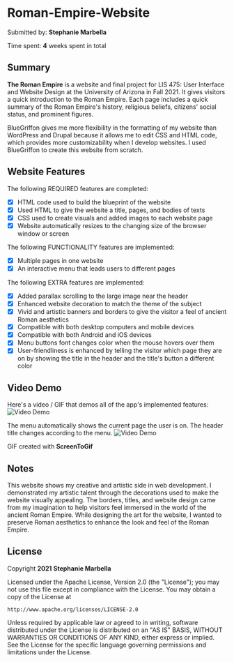 # Roman-Empire-Website

Submitted by: **Stephanie Marbella**

Time spent: **4** weeks spent in total

## Summary

**The Roman Empire** is a website and final project for LIS 475: User Interface and Website Design at the University of Arizona in Fall 2021. It gives visitors a quick introduction to the Roman Empire. Each page includes a quick summary of the Roman Empire's history, religious beliefs, citizens' social status, and prominent figures.

BlueGriffon gives me more flexibility in the formatting of my website than WordPress and Drupal because it allows me to edit CSS and HTML code, which provides more customizability when I develop websites. I used BlueGriffon to create this website from scratch.

## Website Features

The following REQUIRED features are completed:
- [x] HTML code used to build the blueprint of the website
- [x] Used HTML to give the website a title, pages, and bodies of texts
- [x] CSS used to create visuals and added images to each website page
- [x] Website automatically resizes to the changing size of the browser window or screen

The following FUNCTIONALITY features are implemented:
- [x] Multiple pages in one website
- [x] An interactive menu that leads users to different pages

The following EXTRA features are implemented:
- [x] Added parallax scrolling to the large image near the header
- [x] Enhanced website decoration to match the theme of the subject
- [x] Vivid and artistic banners and borders to give the visitor a feel of ancient Roman aesthetics
- [x] Compatible with both desktop computers and mobile devices
- [x] Compatible with both Android and iOS devices
- [x] Menu buttons font changes color when the mouse hovers over them
- [x] User-friendliness is enhanced by telling the visitor which page they are on by showing the title in the header and the title's button a different color

## Video Demo

Here's a video / GIF that demos all of the app's implemented features:
<img src='https://github.com/SMarbella/Roman-Empire-Website/blob/main/gifs/SMarbella_Roman_Empire.gif' title='Video Demo' width='' alt='Video Demo' />

The menu automatically shows the current page the user is on. The header title changes according to the menu.
<img src='https://github.com/SMarbella/Roman-Empire-Website/blob/main/gifs/SMarbella_Roman_Empire_Menu.gif' title='Video Demo' width='' alt='Video Demo' />

GIF created with **ScreenToGif**

## Notes

This website shows my creative and artistic side in web development. I demonstrated my artistic talent through the decorations used to make the website visually appealing. The borders, titles, and website design came from my imagination to help visitors feel immersed in the world of the ancient Roman Empire. While designing the art for the website, I wanted to preserve Roman aesthetics to enhance the look and feel of the Roman Empire.

## License

Copyright **2021** **Stephanie Marbella**

Licensed under the Apache License, Version 2.0 (the "License");
you may not use this file except in compliance with the License.
You may obtain a copy of the License at

    http://www.apache.org/licenses/LICENSE-2.0

Unless required by applicable law or agreed to in writing, software
distributed under the License is distributed on an "AS IS" BASIS,
WITHOUT WARRANTIES OR CONDITIONS OF ANY KIND, either express or implied.
See the License for the specific language governing permissions and
limitations under the License.
